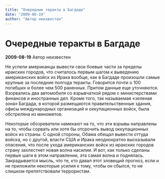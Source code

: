 ```yaml
---
title: "Очередные теракты в Багдаде"
date: "2009-08-19"
author: "Автор неизвестен"
---
```


# Очередные теракты в Багдаде

**2009-08-19** Автор неизвестен

Не успели американцы вывести свои боевые части за пределы иракских городов, что считалось первым шагом к выведению американских войск из Ирака вообще, как в Багдаде произошли самые крупные за последние полгода теракты. Говорится почти о 100 погибших и более чем 500 раненных. Притом данные еще уточняются. Взорвались два автомобиля со взрывчаткой рядом с министерствами финансов и иностранных дел. Кроме того, так называемая «зеленая зона» Багдада, в которой размещаются правительственные здания, офисы международных организаций и оккупационных войск, была обстреляна из минометов.

Некоторые обозреватели намекают на то, что эти взрывы направлены на то, чтобы сорвать или хотя бы отсрочить вывод оккупационных войск из страны. С одной стороны, Обама обещал вывести оттуда войска, но с другой, власти США и Ирака неоднократно высказывали опасения, что после ухода американских войск из иракских городов страну захлестнет новая волна насилия. И вот, как только сделаны первые шаги в этом направлении, эта самая волна и поднялась. Закрадывается мысль, что те, кто давал этот зловещий прогноз, если и не приложили некоторые усилия к тому, чтобы он сбылся, то не слишком препятствовали террористам.